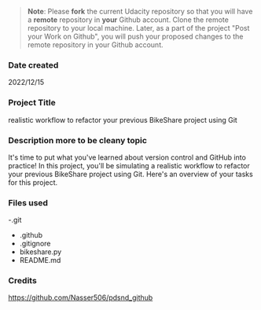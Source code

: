 >**Note**: Please **fork** the current Udacity repository so that you will have a **remote** repository in **your** Github account. Clone the remote repository to your local machine. Later, as a part of the project "Post your Work on Github", you will push your proposed changes to the remote repository in your Github account.

### Date created
2022/12/15

### Project Title
realistic workflow to refactor your previous BikeShare project using Git

### Description more to be cleany topic 
It's time to put what you've learned about version control and GitHub into practice! In this project, you'll be simulating a realistic workflow to refactor your previous BikeShare project using Git. Here's an overview of your tasks for this project.


### Files used
-.git 
- .github 
- .gitignore 
- bikeshare.py 
- README.md 

### Credits
https://github.com/Nasser506/pdsnd_github

